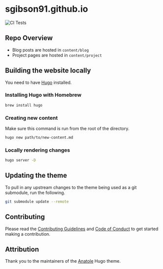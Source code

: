# sgibson91.github.io

![CI Tests](https://github.com/sgibson91/sgibson91.github.io/workflows/CI%20Tests/badge.svg)

## Repo Overview

* Blog posts are hosted in `content/blog`
* Project pages are hosted in `content/project`

## Building the website locally

You need to have [Hugo](https://gohugo.io/) installed.

### Installing Hugo with Homebrew

```bash
brew install hugo
```

### Creating new content

Make sure this command is run from the root of the directory.

```bash
hugo new path/to/new-content.md
```

### Locally rendering changes

```bash
hugo server -D
```

## Updating the theme

To pull in any upstream changes to the theme being used as a git submodule, run the following.

```bash
git submodule update --remote
```

## Contributing

Please read the [Contributing Guidelines](./CONTRIBUTING.md) and [Code of Conduct](./CODE_OF_CONDUCT.md) to get started making a contribution.

## Attribution

Thank you to the maintainers of the [Anatole](https://themes.gohugo.io/anatole/) Hugo theme.
